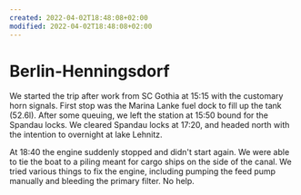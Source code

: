 ```yaml
---
created: 2022-04-02T18:48:08+02:00
modified: 2022-04-02T18:48:08+02:00
---
```


# Berlin-Henningsdorf

We started the trip after work from SC Gothia at 15:15 with the customary horn signals.
First stop was the Marina Lanke fuel dock to fill up the tank (52.6l). After some queuing, we left the station at 15:50 bound for the Spandau locks.
We cleared Spandau locks at 17:20, and headed north with the intention to overnight at lake Lehnitz.



At 18:40 the engine suddenly stopped and didn't start again. We were able to tie the boat to a piling meant for cargo ships on the side of the canal.
We tried various things to fix the engine, including pumping the feed pump manually and bleeding the primary filter. No help.
